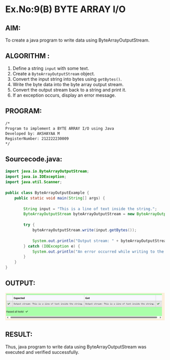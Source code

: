 # Ex.No:9(B) BYTE ARRAY I/O
## AIM:
To create a java program to write data using ByteArrayOutputStream.


## ALGORITHM :

1. Define a string `input` with some text.
2. Create a `ByteArrayOutputStream` object.
3. Convert the input string into bytes using `getBytes()`.
4. Write the byte data into the byte array output stream.
5. Convert the output stream back to a string and print it.
6. If an exception occurs, display an error message.

## PROGRAM:
 ```
/*
Program to implement a BYTE ARRAY I/O using Java
Developed by: AKSHAYAA M
RegisterNumber: 212222230009
*/
```

## Sourcecode.java:
```java
import java.io.ByteArrayOutputStream;
import java.io.IOException;
import java.util.Scanner;

public class ByteArrayOutputExample {
    public static void main(String[] args) {

        String input = "This is a line of text inside the string.";
        ByteArrayOutputStream byteArrayOutputStream = new ByteArrayOutputStream();

        try {
            byteArrayOutputStream.write(input.getBytes());

            System.out.println("Output stream: " + byteArrayOutputStream.toString());
        } catch (IOException e) {
            System.out.println("An error occurred while writing to the output stream.");
        } 
    }
}
```

## OUTPUT:

![image](https://github.com/akshayaamanagal/19AI307_JAVA/blob/7bece0e2c914fbc82b10781ffe29407ea778523e/Module-09/DAY-2/image.png)

## RESULT:
Thus, java program to write data using ByteArrayOutputStream was executed and verified successfully.





